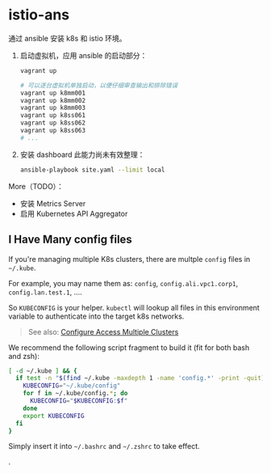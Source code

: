 # istio-ans

通过 ansible 安装 k8s 和 istio 环境。

1. 启动虚拟机，应用 ansible 的启动部分：

    ```bash
    vagrant up

    # 可以逐台虚拟机单独启动，以便仔细审查输出和排除错误
    vagrant up k8mm001
    vagrant up k8mm002
    vagrant up k8mm003
    vagrant up k8ss061
    vagrant up k8ss062
    vagrant up k8ss063
    # ...
    ```

2. 安装 dashboard
   此能力尚未有效整理：
    ```bash
    ansible-playbook site.yaml --limit local
    ```

More（TODO）：

-   安装 Metrics Server
-   启用 Kubernetes API Aggregator

## I Have Many config files

If you're managing multiple K8s clusters, there are multple `config` files in `~/.kube`.

For example, you may name them as: `config`, `config.ali.vpc1.corp1`, `config.lan.test.1`, ....

So `KUBECONFIG` is your helper. `kubectl` will lookup all files in this environment variable to authenticate into the target k8s networks.

> See also: [Configure Access Multiple Clusters](https://kubernetes.io/docs/tasks/access-application-cluster/configure-access-multiple-clusters/#set-the-kubeconfig-environment-variable)

We recommend the following script fragment to build it (fit for both bash and zsh):

```bash
[ -d ~/.kube ] && {
  if test -n "$(find ~/.kube -maxdepth 1 -name 'config.*' -print -quit)"; then
    KUBECONFIG="~/.kube/config"
    for f in ~/.kube/config.*; do
      KUBECONFIG="$KUBECONFIG:$f"
    done
    export KUBECONFIG
  fi
}
```

Simply insert it into `~/.bashrc` and `~/.zshrc` to take effect.

.
